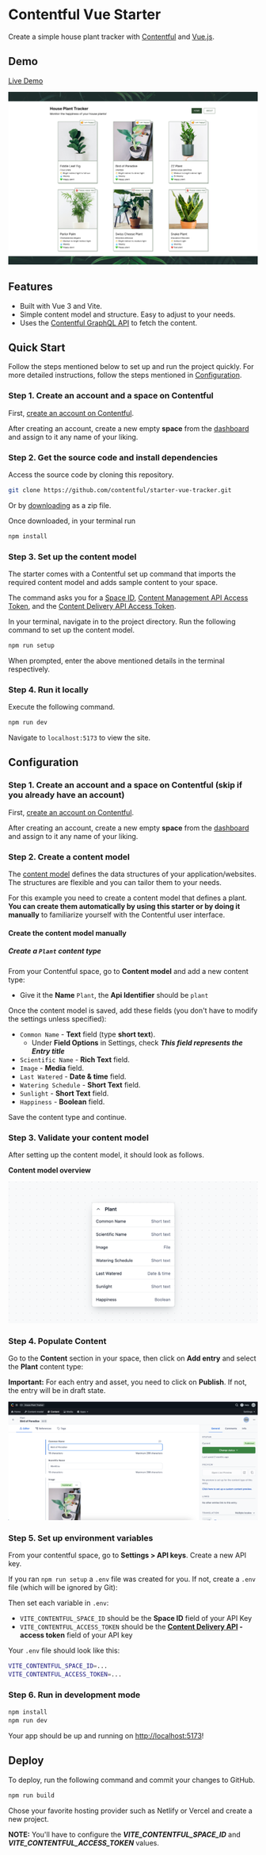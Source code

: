 # Contentful Vue Starter

Create a simple house plant tracker with [Contentful](https://contentful.com) and [Vue.js](https://vuejs.org/).

## Demo

[Live Demo](https://vue-plant-tracker.vercel.app/)

![Screenshot of the homepage of the website](./docs/homepage.png)

## Features

- Built with Vue 3 and Vite.
- Simple content model and structure. Easy to adjust to your needs.
- Uses the [Contentful GraphQL API](https://www.contentful.com/developers/docs/references/graphql/) to fetch the content.

## Quick Start

Follow the steps mentioned below to set up and run the project quickly. For more detailed instructions, follow the steps mentioned in [Configuration](#configuration).

### Step 1. Create an account and a space on Contentful

First, [create an account on Contentful](https://www.contentful.com/sign-up/).

After creating an account, create a new empty **space** from the [dashboard](https://app.contentful.com/) and assign to it any name of your liking.

### Step 2. Get the source code and install dependencies

Access the source code by cloning this repository.

```sh
git clone https://github.com/contentful/starter-vue-tracker.git
```

Or by [downloading](https://github.com/contentful/vue-starter/archive/main.zip) as a zip file.

Once downloaded, in your terminal run 

```sh
npm install
```

### Step 3. Set up the content model

The starter comes with a Contentful set up command that imports the required content model and adds sample content to your space.

The command asks you for a [Space ID](https://www.contentful.com/help/find-space-id/), [Content Management API Access Token](https://www.contentful.com/developers/docs/references/content-management-api/), and the [Content Delivery API Access Token](https://www.contentful.com/developers/docs/references/content-delivery-api/).

In your terminal, navigate in to the project directory. Run the following command to set up the content model.

```sh
npm run setup
```

When prompted, enter the above mentioned details in the terminal respectively.

### Step 4. Run it locally

Execute the following command.

```sh
npm run dev
```

Navigate to ``localhost:5173`` to view the site.

## Configuration

### Step 1. Create an account and a space on Contentful (skip if you already have an account)

First, [create an account on Contentful](https://www.contentful.com/sign-up/).

After creating an account, create a new empty **space** from the [dashboard](https://app.contentful.com/) and assign to it any name of your liking.

### Step 2. Create a content model

The [content model](https://www.contentful.com/developers/docs/concepts/data-model/) defines the data structures of your application/websites. The structures are flexible and you can tailor them to your needs.

For this example you need to create a content model that defines a plant. **You can create them automatically by using this starter or by doing it manually** to familiarize yourself with the Contentful user interface.

#### Create the content model manually

##### Create a `Plant` content type

From your Contentful space, go to **Content model** and add a new content type:

- Give it the **Name** `Plant`, the **Api Identifier** should be `plant`

Once the content model is saved, add these fields (you don't have to modify the settings unless specified):

- `Common Name` - **Text** field (type **short text**).
    - Under **Field Options** in Settings, check ***This field represents the Entry title***
- `Scientific Name` - **Rich Text** field.
- `Image` - **Media** field.
- `Last Watered` - **Date & time** field.
- `Watering Schedule` - **Short Text** field.
- `Sunlight` - **Short Text** field.
- `Happiness` - **Boolean** field.

Save the content type and continue.

### Step 3. Validate your content model

After setting up the content model, it should look as follows.

**Content model overview**

![Content model overview](./docs/content-model-overview.png)

### Step 4. Populate Content

Go to the **Content** section in your space, then click on **Add entry** and select the **Plant** content type:

**Important:** For each entry and asset, you need to click on **Publish**. If not, the entry will be in draft state.

![Published content entry](./docs/content-entry-publish.png)

### Step 5. Set up environment variables

From your contentful space, go to **Settings > API keys**. Create a new API key.

If you ran `npm run setup` a `.env` file was created for you. If not, create a `.env` file (which will be ignored by Git):

Then set each variable in `.env`:

- `VITE_CONTENTFUL_SPACE_ID` should be the **Space ID** field of your API Key
- `VITE_CONTENTFUL_ACCESS_TOKEN` should be the **[Content Delivery API](https://www.contentful.com/developers/docs/references/content-delivery-api/) - access token** field of your API key

Your `.env` file should look like this:

```bash
VITE_CONTENTFUL_SPACE_ID=...
VITE_CONTENTFUL_ACCESS_TOKEN=...
```

### Step 6. Run in development mode

```bash
npm install
npm run dev
```

Your app should be up and running on [http://localhost:5173](http://localhost:5173)!

## Deploy

To deploy, run the following command and commit your changes to GitHub.

```bash
npm run build
```

Chose your favorite hosting provider such as Netlify or Vercel and create a new project. 

**NOTE:** You'll have to configure the ***VITE_CONTENTFUL_SPACE_ID*** and ***VITE_CONTENTFUL_ACCESS_TOKEN*** values.
